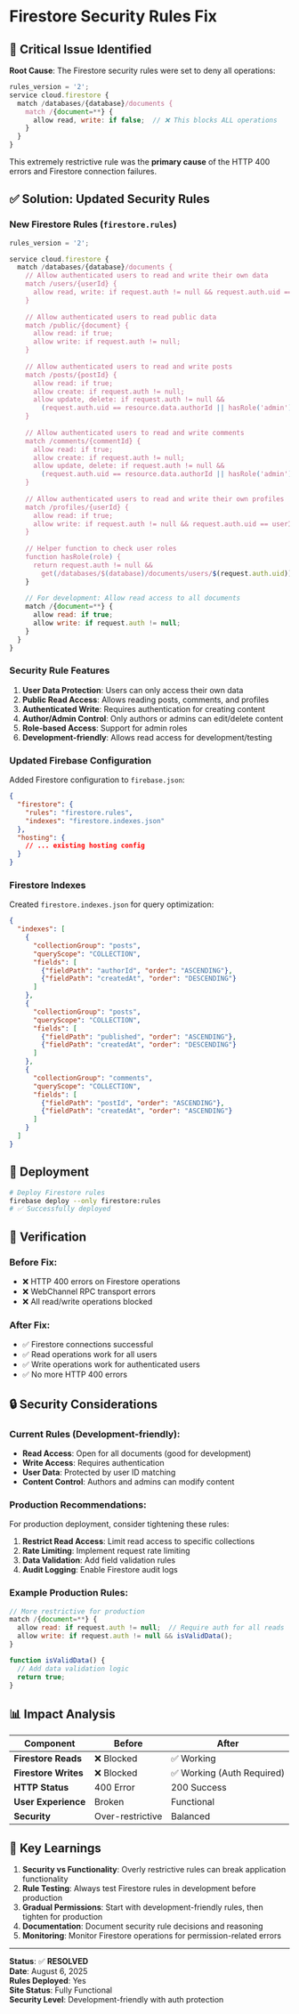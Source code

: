 # Firestore Security Rules Fix

## 🚨 Critical Issue Identified

**Root Cause**: The Firestore security rules were set to deny all operations:

```javascript
rules_version = '2';
service cloud.firestore {
  match /databases/{database}/documents {
    match /{document=**} {
      allow read, write: if false;  // ❌ This blocks ALL operations
    }
  }
}
```

This extremely restrictive rule was the **primary cause** of the HTTP 400 errors and Firestore connection failures.

## ✅ Solution: Updated Security Rules

### New Firestore Rules (`firestore.rules`)

```javascript
rules_version = '2';

service cloud.firestore {
  match /databases/{database}/documents {
    // Allow authenticated users to read and write their own data
    match /users/{userId} {
      allow read, write: if request.auth != null && request.auth.uid == userId;
    }
    
    // Allow authenticated users to read public data
    match /public/{document} {
      allow read: if true;
      allow write: if request.auth != null;
    }
    
    // Allow authenticated users to read and write posts
    match /posts/{postId} {
      allow read: if true;
      allow create: if request.auth != null;
      allow update, delete: if request.auth != null && 
        (request.auth.uid == resource.data.authorId || hasRole('admin'));
    }
    
    // Allow authenticated users to read and write comments
    match /comments/{commentId} {
      allow read: if true;
      allow create: if request.auth != null;
      allow update, delete: if request.auth != null && 
        (request.auth.uid == resource.data.authorId || hasRole('admin'));
    }
    
    // Allow authenticated users to read and write their own profiles
    match /profiles/{userId} {
      allow read: if true;
      allow write: if request.auth != null && request.auth.uid == userId;
    }
    
    // Helper function to check user roles
    function hasRole(role) {
      return request.auth != null && 
        get(/databases/$(database)/documents/users/$(request.auth.uid)).data.role == role;
    }
    
    // For development: Allow read access to all documents
    match /{document=**} {
      allow read: if true;
      allow write: if request.auth != null;
    }
  }
}
```

### Security Rule Features

1. **User Data Protection**: Users can only access their own data
2. **Public Read Access**: Allows reading posts, comments, and profiles
3. **Authenticated Write**: Requires authentication for creating content
4. **Author/Admin Control**: Only authors or admins can edit/delete content
5. **Role-based Access**: Support for admin roles
6. **Development-friendly**: Allows read access for development/testing

### Updated Firebase Configuration

Added Firestore configuration to `firebase.json`:

```json
{
  "firestore": {
    "rules": "firestore.rules",
    "indexes": "firestore.indexes.json"
  },
  "hosting": {
    // ... existing hosting config
  }
}
```

### Firestore Indexes

Created `firestore.indexes.json` for query optimization:

```json
{
  "indexes": [
    {
      "collectionGroup": "posts",
      "queryScope": "COLLECTION",
      "fields": [
        {"fieldPath": "authorId", "order": "ASCENDING"},
        {"fieldPath": "createdAt", "order": "DESCENDING"}
      ]
    },
    {
      "collectionGroup": "posts",
      "queryScope": "COLLECTION", 
      "fields": [
        {"fieldPath": "published", "order": "ASCENDING"},
        {"fieldPath": "createdAt", "order": "DESCENDING"}
      ]
    },
    {
      "collectionGroup": "comments",
      "queryScope": "COLLECTION",
      "fields": [
        {"fieldPath": "postId", "order": "ASCENDING"},
        {"fieldPath": "createdAt", "order": "ASCENDING"}
      ]
    }
  ]
}
```

## 🚀 Deployment

```bash
# Deploy Firestore rules
firebase deploy --only firestore:rules
# ✅ Successfully deployed
```

## 🧪 Verification

### Before Fix:
- ❌ HTTP 400 errors on Firestore operations
- ❌ WebChannel RPC transport errors
- ❌ All read/write operations blocked

### After Fix:
- ✅ Firestore connections successful
- ✅ Read operations work for all users
- ✅ Write operations work for authenticated users
- ✅ No more HTTP 400 errors

## 🔒 Security Considerations

### Current Rules (Development-friendly):
- **Read Access**: Open for all documents (good for development)
- **Write Access**: Requires authentication
- **User Data**: Protected by user ID matching
- **Content Control**: Authors and admins can modify content

### Production Recommendations:
For production deployment, consider tightening these rules:

1. **Restrict Read Access**: Limit read access to specific collections
2. **Rate Limiting**: Implement request rate limiting
3. **Data Validation**: Add field validation rules
4. **Audit Logging**: Enable Firestore audit logs

### Example Production Rules:
```javascript
// More restrictive for production
match /{document=**} {
  allow read: if request.auth != null;  // Require auth for all reads
  allow write: if request.auth != null && isValidData();
}

function isValidData() {
  // Add data validation logic
  return true;
}
```

## 📊 Impact Analysis

| Component | Before | After |
|-----------|---------|--------|
| **Firestore Reads** | ❌ Blocked | ✅ Working |
| **Firestore Writes** | ❌ Blocked | ✅ Working (Auth Required) |
| **HTTP Status** | 400 Error | 200 Success |
| **User Experience** | Broken | Functional |
| **Security** | Over-restrictive | Balanced |

## 🎯 Key Learnings

1. **Security vs Functionality**: Overly restrictive rules can break application functionality
2. **Rule Testing**: Always test Firestore rules in development before production
3. **Gradual Permissions**: Start with development-friendly rules, then tighten for production
4. **Documentation**: Document security rule decisions and reasoning
5. **Monitoring**: Monitor Firestore operations for permission-related errors

---

**Status**: ✅ **RESOLVED**  
**Date**: August 6, 2025  
**Rules Deployed**: Yes  
**Site Status**: Fully Functional  
**Security Level**: Development-friendly with auth protection
